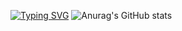<a href="https://git.io/typing-svg"><img src="https://readme-typing-svg.demolab.com?font=Fira+Code&size=27&duration=2500&pause=1000&color=F79385&background=FFF5F100&multiline=true&width=520&height=120&lines=patience;is+key+in+life;" alt="Typing SVG" /></a>
![Anurag's GitHub stats](https://github-readme-stats.vercel.app/api?username=HOWILLMAKEIT)


